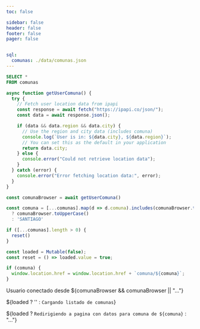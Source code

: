 ```yaml
---
toc: false

sidebar: false
header: false
footer: false
pager: false


sql:
  comunas: ./data/comunas.json
---
```


```sql id=comunas
SELECT *
FROM comunas
```

```js
async function getUserComuna() {
  try {
    // Fetch user location data from ipapi
    const response = await fetch("https://ipapi.co/json/");
    const data = await response.json();

    if (data && data.region && data.city) {
      // Use the region and city data (includes comuna)
      console.log(`User is in: ${data.city}, ${data.region}`);
      // You can set this as the default in your application
      return data.city;
    } else {
      console.error("Could not retrieve location data");
    }
  } catch (error) {
    console.error("Error fetching location data:", error);
  }
}
```

```js
const comunaBrowser = await getUserComuna()
```
```js
const comuna = [...comunas].map(d => d.comuna).includes(comunaBrowser.toUpperCase()) 
  ? comunaBrowser.toUpperCase() 
  : 'SANTIAGO'
```

<!-- JavaScript code to reset the loaded state if there are any establecimientos -->
```js
if ([...comunas].length > 0) {
  reset()
}
```

<!-- JavaScript code to define a mutable state 'loaded' and a reset function to set 'loaded' to true -->
```js
const loaded = Mutable(false);
const reset = () => loaded.value = true;
```

```js
if (comuna) {
  window.location.href = window.location.href + `comuna/${comuna}`;
}
```

<div class="card">
Usuario conectado desde ${comunaBrowser && comunaBrowser || "..."}

${loaded ? '' : `Cargando listado de comunas`}

${loaded ? `Redirigiendo a pagina con datos para comuna de ${comuna}` : "..."}


</div>



